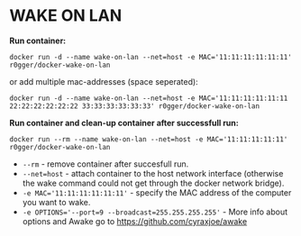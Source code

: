 # WAKE ON LAN

**Run container:**
```
docker run -d --name wake-on-lan --net=host -e MAC='11:11:11:11:11:11' r0gger/docker-wake-on-lan
```
    
or add multiple mac-addresses (space seperated):  
```
docker run -d --name wake-on-lan --net=host -e MAC='11:11:11:11:11:11 22:22:22:22:22:22 33:33:33:33:33:33' r0gger/docker-wake-on-lan
```
   
**Run container and clean-up container after successfull run:**
```
docker run --rm --name wake-on-lan --net=host -e MAC='11:11:11:11:11' r0gger/docker-wake-on-lan
```


* `--rm` - remove container after succesfull run.
* `--net=host` - attach container to the host network interface (otherwise the wake command could not get through the docker network bridge).
* `-e MAC='11:11:11:11:11:11'` - specify the MAC address of the computer you want to wake.
* `-e OPTIONS='--port=9 --broadcast=255.255.255.255'` - More info about options and Awake go to https://github.com/cyraxjoe/awake
